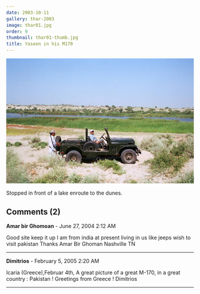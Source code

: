 ```yaml
---
date: 2003-10-11
gallery: thar-2003
image: thar01.jpg
order: 9
thumbnail: thar01-thumb.jpg
title: Yaseen in his M170
---
```


![Yaseen in his M170](./thar01.jpg)

Stopped in front of a lake enroute to the dunes.

<div id="comments">

## Comments (2)

**Amar bir Ghomoan** - June 27, 2004  2:12 AM

Good site keep it up
I am from india at present living in us like jeeps wish to visit pakistan
Thanks
Amar Bir Ghoman
Nashville TN

---

**Dimitrios** - February  5, 2005  2:20 AM

Icaria (Greece),Februar 4th,
A great picture of a great M-170, in a great country : Pakistan !
Greetings from Greece !
Dimitrios

---

</div>